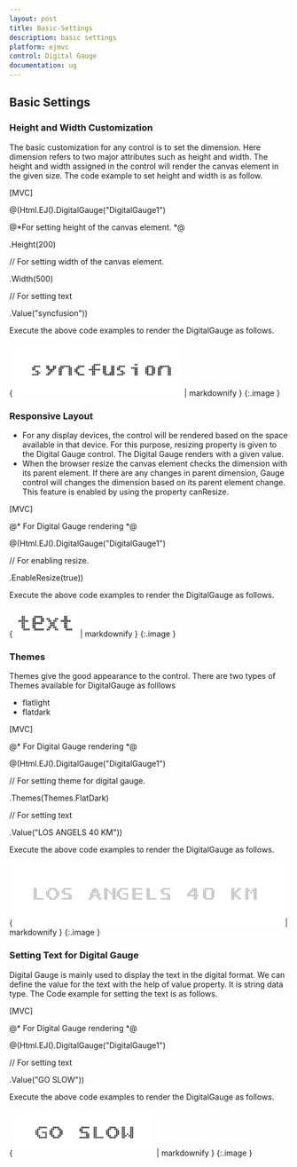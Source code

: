 ```yaml
---
layout: post
title: Basic-Settings
description: basic settings
platform: ejmvc
control: Digital Gauge
documentation: ug
---
```


## Basic Settings

### Height and Width Customization

The basic customization for any control is to set the dimension. Here dimension refers to two major attributes such as height and width. The height and width assigned in the control will render the canvas element in the given size. The code example to set height and width is as follow. 

[MVC]

@(Html.EJ().DigitalGauge("DigitalGauge1")

@*For setting height of the canvas element. *@

.Height(200)

// For setting width of the canvas element.

.Width(500)

// For setting text

.Value("syncfusion"))

Execute the above code examples to render the DigitalGauge as follows. 



{ ![](Basic-Settings_images/Basic-Settings_img1.png) | markdownify }
{:.image }




### Responsive Layout

* For any display devices, the control will be rendered based on the space available in that device. For this purpose, resizing property is given to the Digital Gauge control. The Digital Gauge renders with a given value. 
* When the browser resize the canvas element checks the dimension with its parent element. If there are any changes in parent dimension, Gauge control will changes the dimension based on its parent element change. This feature is enabled by using the property canResize.





[MVC]

@* For Digital Gauge rendering *@

@(Html.EJ().DigitalGauge("DigitalGauge1")

// For enabling resize.

.EnableResize(true))



Execute the above code examples to render the DigitalGauge as follows. 



{ ![](Basic-Settings_images/Basic-Settings_img2.png) | markdownify }
{:.image }




### Themes

Themes give the good appearance to the control. There are two types of Themes available for DigitalGauge as folllows

* flatlight
* flatdark



[MVC]

@* For Digital Gauge rendering *@

@(Html.EJ().DigitalGauge("DigitalGauge1")

// For setting theme for digital gauge.

.Themes(Themes.FlatDark)

// For setting text

.Value("LOS ANGELS 40 KM"))

Execute the above code examples to render the DigitalGauge as follows. 

{ ![](Basic-Settings_images/Basic-Settings_img3.png) | markdownify }
{:.image }






### Setting Text for Digital Gauge

Digital Gauge is mainly used to display the text in the digital format. We can define the value for the text with the help of value property. It is string data type. The Code example for setting the text is as follows.



[MVC]

@* For Digital Gauge rendering  *@

@(Html.EJ().DigitalGauge("DigitalGauge1")

// For setting text

.Value("GO SLOW"))



Execute the above code examples to render the DigitalGauge as follows.



{ ![](Basic-Settings_images/Basic-Settings_img4.png) | markdownify }
{:.image }




